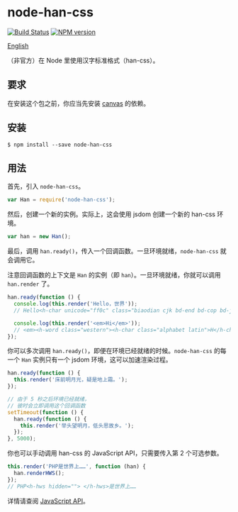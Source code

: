 # node-han-css

[![Build Status](https://travis-ci.org/lujjjh/node-han-css.svg?branch=master)](https://travis-ci.org/lujjjh/node-han-css)
[![NPM version](https://img.shields.io/npm/v/node-han-css.svg)](https://www.npmjs.com/package/node-han-css)

[English](README.md)

（非官方）在 Node 里使用汉字标准格式（han-css）。

## 要求

在安装这个包之前，你应当先安装 [canvas][node-canvas] 的依赖。

## 安装

    $ npm install --save node-han-css

## 用法

首先，引入 `node-han-css`。

```js
var Han = require('node-han-css');
```

然后，创建一个新的实例。实际上，这会使用 jsdom 创建一个新的 han-css 环境。

```js
var han = new Han();
```

最后，调用 `han.ready()`，传入一个回调函数。一旦环境就绪，`node-han-css`
就会调用它。

注意回调函数的上下文是 `Han` 的实例（即 `han`）。一旦环境就绪，你就可以调用 `han.render` 了。

```js
han.ready(function () {
  console.log(this.render('Hello，世界'));
  // Hello<h-char unicode="ff0c" class="biaodian cjk bd-end bd-cop bd-jiya bd-hangable"><h-inner>，</h-inner></h-char>世界

  console.log(this.render('<em>Hi</em>'));
  // <em><h-word class="western"><h-char class="alphabet latin">H</h-char><h-char class="alphabet latin">i</h-char></h-word></em>
});
```

你可以多次调用 `han.ready()`，即便在环境已经就绪的时候。`node-han-css` 的每一个 `Han` 实例只有一个 jsdom 环境，这可以加速渲染过程。

```js
han.ready(function () {
  this.render('床前明月光，疑是地上霜。');
});

// 由于 5 秒之后环境已经就绪，
// 彼时会立即调用这个回调函数
setTimeout(function () {
  han.ready(function () {
    this.render('举头望明月，低头思故乡。');
  });
}, 5000);
```

你也可以手动调用 han-css 的 JavaScript API，只需要传入第 2 个可选参数。

```js
this.render('PHP是世界上……', function (han) {
  han.renderHWS();
});
// PHP<h-hws hidden=""> </h-hws>是世界上……
```

详情请查阅 [JavaScript API][hanzi-js-api]。

[node-canvas]: https://github.com/Automattic/node-canvas#installation
[hanzi-js-api]: https://css.hanzi.co/manual/js-api
